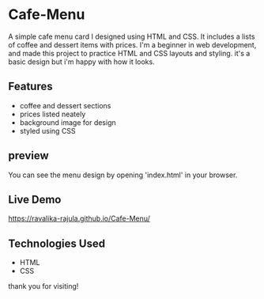 # Cafe-Menu
A simple cafe menu card I designed using HTML and CSS. It includes a lists of coffee and dessert items with prices.
I'm a beginner in web development, and made this project to practice HTML and CSS layouts and styling. it's a basic design but i'm happy with how it looks.
## Features
- coffee and dessert sections
- prices listed neately
- background image for design
- styled using CSS
## preview
You can see the menu design by opening 'index.html' in your browser.
## Live Demo
https://ravalika-rajula.github.io/Cafe-Menu/

## Technologies Used
- HTML
- CSS

thank you for visiting!
 
